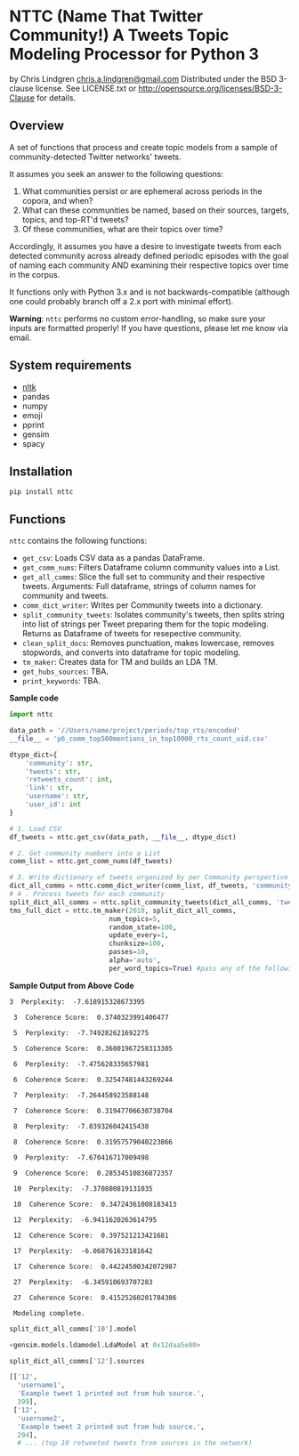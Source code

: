 # NTTC (Name That Twitter Community!) A Tweets Topic Modeling Processor for Python 3
by Chris Lindgren <chris.a.lindgren@gmail.com>
Distributed under the BSD 3-clause license. See LICENSE.txt or http://opensource.org/licenses/BSD-3-Clause for details.

## Overview

A set of functions that process and create topic models from a sample of community-detected Twitter networks' tweets.

It assumes you seek an answer to the following questions:
1. What communities persist or are ephemeral across periods in the copora, and when?
2. What can these communities be named, based on their sources, targets, topics, and top-RT'd tweets?
3. Of these communities, what are their topics over time?

Accordingly, it assumes you have a desire to investigate tweets from each detected community across already defined periodic episodes with the goal of naming each community AND examining their respective topics over time in the corpus.

It functions only with Python 3.x and is not backwards-compatible (although one could probably branch off a 2.x port with minimal effort).

**Warning**: ```nttc``` performs no custom error-handling, so make sure your inputs are formatted properly! If you have questions, please let me know via email.

## System requirements

* [nltk](https://www.nltk.org/)
* pandas
* numpy
* emoji
* pprint
* gensim
* spacy

## Installation
```pip install nttc```

## Functions

```nttc``` contains the following functions:

* ```get_csv```: Loads CSV data as a pandas DataFrame.
* ```get_comm_nums```: Filters Dataframe column community values into a List.
* ```get_all_comms```: Slice the full set to community and their respective tweets. Arguments: Full dataframe, strings of column names for community and tweets.
* ```comm_dict_writer```: Writes per Community tweets into a dictionary.
* ```split_community_tweets```: Isolates community's tweets, then splits string into list of strings per Tweet preparing them for the topic modeling. Returns as Dataframe of tweets for resepective community.
* ```clean_split_docs```: Removes punctuation, makes lowercase, removes stopwords, and converts into dataframe for topic modeling.
* ```tm_maker```: Creates data for TM and builds an LDA TM. 
* ```get_hubs_sources```: TBA.
* ```print_keywords```: TBA. 

__Sample code__

```python
import nttc

data_path = '//Users/name/project/periods/top_rts/encoded'
__file__ = 'p6_comm_top500mentions_in_top10000_rts_count_uid.csv'

dtype_dict={
    'community': str,
    'tweets': str,
    'retweets_count': int,
    'link': str,
    'username': str,
    'user_id': int
}

# 1. Load CSV
df_tweets = nttc.get_csv(data_path, __file__, dtype_dict)

# 2. Get community numbers into a List
comm_list = nttc.get_comm_nums(df_tweets)

# 3. Write dictionary of tweets organized by per Community perspective
dict_all_comms = nttc.comm_dict_writer(comm_list, df_tweets, 'community', 'tweets')
# 4 . Process tweets for each community
split_dict_all_comms = nttc.split_community_tweets(dict_all_comms, 'tweets')
tms_full_dict = nttc.tm_maker(2018, split_dict_all_comms, 
                         num_topics=5,
                         random_state=100,
                         update_every=1,
                         chunksize=100,
                         passes=10,
                         alpha='auto',
                         per_word_topics=True) #pass any of the following gensim LDATopicModel() object arguments here
```


__Sample Output from Above Code__ 

```
3  Perplexity:  -7.618915328673395

 3  Coherence Score:  0.3740323991406477

 5  Perplexity:  -7.749282621692275

 5  Coherence Score:  0.36001967258313305

 6  Perplexity:  -7.475628335657981

 6  Coherence Score:  0.32547481443269244

 7  Perplexity:  -7.264458923588148

 7  Coherence Score:  0.31947706630738704

 8  Perplexity:  -7.839326042415438

 8  Coherence Score:  0.31957579040223866

 9  Perplexity:  -7.670416717009498

 9  Coherence Score:  0.28534510836872357

 10  Perplexity:  -7.370800819131035

 10  Coherence Score:  0.34724361008183413

 12  Perplexity:  -6.9411620263614795

 12  Coherence Score:  0.397521213421681

 17  Perplexity:  -6.068761633181642

 17  Coherence Score:  0.44224500342072987

 27  Perplexity:  -6.345910693707283

 27  Coherence Score:  0.41525260201784386

 Modeling complete.
```

```python
split_dict_all_comms['10'].model

<gensim.models.ldamodel.LdaModel at 0x12daa5e80>
```

```python
split_dict_all_comms['12'].sources

[['12',
  'username1',
  'Example tweet 1 printed out from hub source.',
  399],
 ['12',
  'username2',
  'Example tweet 2 printed out from hub source.',
  294],
  # ... (top 10 retweeted tweets from sources in the network)
```